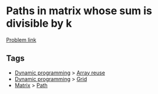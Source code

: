 # Paths in matrix whose sum is divisible by k

[Problem link](https://leetcode.com/problems/paths-in-matrix-whose-sum-is-divisible-by-k/)

## Tags

* [Dynamic programming](/README.md#Dynamic_programming) > [Array reuse](/README.md#Dynamic_programming-Array_reuse)
* [Dynamic programming](/README.md#Dynamic_programming) > [Grid](/README.md#Dynamic_programming-Grid)
* [Matrix](/README.md#Matrix) > [Path](/README.md#Matrix-Path)
